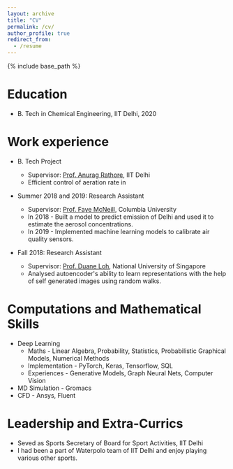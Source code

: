 ```yaml
---
layout: archive
title: "CV"
permalink: /cv/
author_profile: true
redirect_from:
  - /resume
---
```


{% include base_path %}

Education
======
* B. Tech in Chemical Engineering, IIT Delhi, 2020 

Work experience
======

* B. Tech Project
  * Supervisor: [Prof. Anurag Rathore](http://www.biotechcmz.com/profile), IIT Delhi
  * Efficient control of aeration rate in 

* Summer 2018 and 2019: Research Assistant
  * Supervisor: [Prof. Faye McNeill](https://cheme.columbia.edu/faculty/v-mcneill), Columbia University
  * In 2018 - Built a model to predict emission of Delhi and used it to estimate the aerosol concentrations. 
  * In 2019 - Implemented machine learning models to calibrate air quality sensors.

* Fall 2018: Research Assistant
  * Supervisor: [Prof. Duane Loh](https://cbis.nus.edu.sg/duane-loh/), National University of Singapore
  * Analysed autoencoder's ability to learn representations with the help of self generated images using random walks. 
  
Computations and Mathematical Skills
======
* Deep Learning
  * Maths - Linear Algebra, Probability, Statistics, Probabilistic Graphical Models, Numerical Methods
  * Implementation - PyTorch, Keras, Tensorflow, SQL
  * Experiences - Generative Models, Graph Neural Nets, Computer Vision
* MD Simulation - Gromacs
* CFD - Ansys, Fluent

Leadership and Extra-Currics
======
* Seved as Sports Secretary of Board for Sport Activities, IIT Delhi
* I had been a part of Waterpolo team of IIT Delhi and enjoy playing various other sports.
